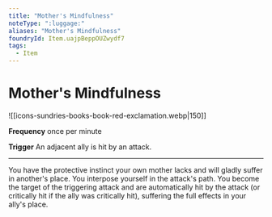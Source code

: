 ```yaml
---
title: "Mother's Mindfulness"
noteType: ":luggage:"
aliases: "Mother's Mindfulness"
foundryId: Item.uajpBeppOUZwydf7
tags:
  - Item
---
```


# Mother's Mindfulness
![[icons-sundries-books-book-red-exclamation.webp|150]]

**Frequency** once per minute

**Trigger** An adjacent ally is hit by an attack.

* * *

You have the protective instinct your own mother lacks and will gladly suffer in another's place. You interpose yourself in the attack's path. You become the target of the triggering attack and are automatically hit by the attack (or critically hit if the ally was critically hit), suffering the full effects in your ally's place.
